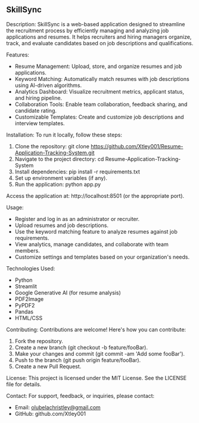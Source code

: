## SkillSync

Description:
SkillSync is a web-based application designed to streamline the recruitment process by efficiently managing and analyzing job applications and resumes. It helps recruiters and hiring managers organize, track, and evaluate candidates based on job descriptions and qualifications.

Features:
- Resume Management: Upload, store, and organize resumes and job applications.
- Keyword Matching: Automatically match resumes with job descriptions using AI-driven algorithms.
- Analytics Dashboard: Visualize recruitment metrics, applicant status, and hiring pipeline.
- Collaboration Tools: Enable team collaboration, feedback sharing, and candidate rating.
- Customizable Templates: Create and customize job descriptions and interview templates.

Installation:
To run it locally, follow these steps:
1. Clone the repository: git clone https://github.com/Xtley001/Resume-Application-Tracking-System.git
2. Navigate to the project directory: cd Resume-Application-Tracking-System
3. Install dependencies: pip install -r requirements.txt
4. Set up environment variables (if any).
5. Run the application: python app.py

Access the application at: http://localhost:8501 (or the appropriate port).

Usage:
- Register and log in as an administrator or recruiter.
- Upload resumes and job descriptions.
- Use the keyword matching feature to analyze resumes against job requirements.
- View analytics, manage candidates, and collaborate with team members.
- Customize settings and templates based on your organization's needs.

Technologies Used:
- Python
- Streamlit
- Google Generative AI (for resume analysis)
- PDF2Image
- PyPDF2
- Pandas
- HTML/CSS

Contributing:
Contributions are welcome! Here's how you can contribute:
1. Fork the repository.
2. Create a new branch (git checkout -b feature/fooBar).
3. Make your changes and commit (git commit -am 'Add some fooBar').
4. Push to the branch (git push origin feature/fooBar).
5. Create a new Pull Request.

License:
This project is licensed under the MIT License. See the LICENSE file for details.

Contact:
For support, feedback, or inquiries, please contact:
- Email: olubelachristley@gmail.com
- GitHub: github.com/Xtley001

